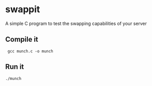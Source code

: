# swappit
A simple C program to test the swapping capabilities of your server
## Compile it 
``` gcc munch.c -o munch```
## Run it 
``` ./munch ```
